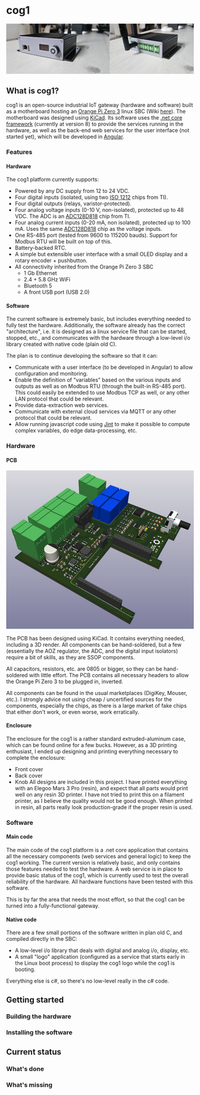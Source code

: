 # cog1
![cog1 front and back as built](docs/images/picture_1.jpg)

## What is cog1?
cog1 is an open-source industrial IoT gateway (hardware and software) built as a motherboard hosting an [Orange Pi Zero 3](http://www.orangepi.org/html/hardWare/computerAndMicrocontrollers/details/Orange-Pi-Zero-3.html) linux SBC (Wiki [here](http://www.orangepi.org/orangepiwiki/index.php/Orange_Pi_Zero_3)). The motherboard was designed using [KiCad](https://www.kicad.org/). Its software uses the [.net core framework](https://dotnet.microsoft.com/) (currently at version 8) to provide the services running in the hardware, as well as the back-end web services for the user interface (not started yet), which will be developed in [Angular](https://angular.dev/).

### Features

#### Hardware
The cog1 platform currently supports:
- Powered by any DC supply from 12 to 24 VDC.
- Four digital inputs (isolated, using two [ISO 1212](https://www.ti.com/lit/ds/symlink/iso1212.pdf) chips from TI).
- Four digital outputs (relays, varistor-protected).
- Four analog voltage inputs (0-10 V, non-isolated), protected up to 48 VDC. The ADC is an [ADC128D818](https://www.ti.com/lit/ds/symlink/adc128d818.pdf) chip from TI.
- Four analog current inputs (0-20 mA, non isolated), protected up to 100 mA. Uses the same [ADC128D818](https://www.ti.com/lit/ds/symlink/adc128d818.pdf) chip as the voltage inputs.
- One RS-485 port (tested from 9600 to 115200 bauds). Support for Modbus RTU will be built on top of this.
- Battery-backed RTC.
- A simple but extensible user interface with a small OLED display and a rotary encoder + pushbutton.
- All connectivity inherited from the Orange Pi Zero 3 SBC
  - 1 Gb Ethernet
  - 2.4 + 5.8 GHz WiFi
  - Bluetooth 5
  - A front USB port (USB 2.0)

#### Software
The current software is extremely basic, but includes everything needed to fully test the hardware. Additionally, the software already has the correct "architecture", i.e. it is designed as a linux service file that can be started, stopped, etc., and communicates with the hardware through a low-level i/o library created with native code (plain old C).

The plan is to continue developing the software so that it can:
- Communicate with a user interface (to be developed in Angular) to allow configuration and monitoring.
- Enable the definition of "variables" based on the various inputs and outputs as well as on Modbus RTU (through the built-in RS-485 port). This could easily be extended to use Modbus TCP as well, or any other LAN protocol that could be relevant.
- Provide data-extraction web services.
- Communicate with external cloud services via MQTT or any other protocol that could be relevant.
- Allow running javascript code using [Jint](https://github.com/sebastienros/jint) to make it possible to compute complex variables, do edge data-processing, etc.

### Hardware
#### PCB
![cog1 PCB as rendered by KiCad](docs/images/picture_2.jpg)

The PCB has been designed using KiCad. It contains everything needed, including a 3D render. All components can be hand-soldered, but a few (essentially the AOZ regulator, the ADC, and the digital input isolators) require a bit of skills, as they are SSOP components. 

All capacitors, resistors, etc. are 0805 or bigger, so they can be hand-soldered with little effort. The PCB contains all necessary headers to allow the Orange Pi Zero 3 to be plugged in, inverted.

All components can be found in the usual marketplaces (DigiKey, Mouser, etc.). I strongly advice not using cheap / uncertified sources for the components, especially the chips, as there is a large market of fake chips that either don't work, or even worse, work erratically.

#### Enclosure
The enclosure for the cog1 is a rather standard extruded-aluminum case, which can be found online for a few bucks. However, as a 3D printing enthusiast, I ended up designing and printing everything necessary to complete the enclosure:
- Front cover
- Back cover
- Knob
All designs are included in this project. I have printed everything with an Elegoo Mars 3 Pro (resin), and expect that all parts would print well on any resin 3D printer. I have not tried to print this on a filament printer, as I believe the quality would not be good enough. When printed in resin, all parts really look production-grade if the proper resin is used.

### Software
#### Main code
The main code of the cog1 platform is a .net core application that contains all the necessary components (web services and general logic) to keep the cog1 working. The current version is relatively basic, and only contains those features needed to test the hardware. A web service is in place to provide basic status of the cog1, which is currently used to test the overall reliability of the hardware. All hardware functions have been tested with this software.

This is by far the area that needs the most effort, so that the cog1 can be turned into a fully-functional gateway.

#### Native code
There are a few small portions of the software written in plan old C, and compiled directly in the SBC:
- A low-level i/o library that deals with digital and analog i/o, display, etc.
- A small "logo" application (configured as a service that starts early in the Linux boot process) to display the cog1 logo while the cog1 is booting.

Everything else is c#, so there's no low-level really in the c# code. 

## Getting started
### Building the hardware
### Installing the software
## Current status
### What's done
### What's missing
